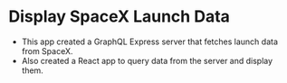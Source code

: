 # Display SpaceX Launch Data

- This app created a GraphQL Express server that fetches launch data from SpaceX.
- Also created a React app to query data from the server and display them.
